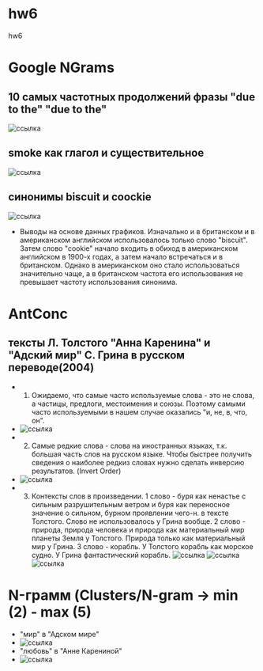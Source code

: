 # hw6
hw6

# Google NGrams
## 10 самых частотных продолжений фразы "due to the" "due to the" 
![ссылка](https://raw.githubusercontent.com/GilevaArina1999/hw6/master/duetothe.png)
## smoke как глагол и существительное
![ссылка](https://raw.githubusercontent.com/GilevaArina1999/hw6/master/smoke.png)
## синонимы biscuit и coockie
![ссылка](https://raw.githubusercontent.com/GilevaArina1999/hw6/master/cookies.jpg)
* Выводы на основе данных графиков. Изначально и в британском и в американском английском использовалось только слово "biscuit". Затем слово "cookie" начало входить в обиход в американском английском в 1900-х годах, а затем начало встречаться и в британском. Однако в американском оно стало использоваться значительно чаще, а в британском частота его использования не превышает частоту использования синонима.
# AntConc
## тексты Л. Толстого "Анна Каренина" и "Адский мир" С. Грина в русском переводе(2004)
* 1) Ожидаемо, что самые часто используемые слова - это не слова, а частицы, предлоги, местоимения и союзы. Поэтому самыми часто используемыми в нашем случае оказались "и, не, в, что, он".
* ![ссылка](https://raw.githubusercontent.com/GilevaArina1999/hw6/master/1111.png)
* 2) Самые редкие слова - слова на иностранных языках, т.к. большая часть слов на русском языке. Чтобы быстрее получить сведения о наиболее редкиз словах нужно сделать инверсию результатов. (Invert Order)
* ![ссылка](https://raw.githubusercontent.com/GilevaArina1999/hw6/master/2222.png)
* 3) Контексты слов в произведении. 1 слово - буря как ненастье с сильным разрушительным ветром и буря как переносное значение
о сильном, бурном проявлении чего-н. в тексте Толстого. Слово не использовалось у Грина вообще. 2 слово - природа, природа человека и природа как материальный мир планеты Земля у Толстого. Природа только как материальный мир у Грина. 3 слово - корабль. У Толстого корабль как морское судно. У Грина фантастический корабль.
![ссылка](https://raw.githubusercontent.com/GilevaArina1999/hw6/master/%D0%B1%D1%83%D1%80%D1%8F.png)
![ссылка](https://raw.githubusercontent.com/GilevaArina1999/hw6/master/%D0%BF%D1%80%D0%B8%D1%80%D0%BE%D0%B4%D0%B0.png)
![ссылка](https://raw.githubusercontent.com/GilevaArina1999/hw6/master/%D0%BA%D0%BE%D1%80%D0%B0%D0%B1%D0%BB%D1%8C.png)
# N-грамм (Clusters/N-gram → min (2) - max (5)
* "мир" в "Адском мире"
* ![ссылка](https://raw.githubusercontent.com/GilevaArina1999/hw6/master/%D0%BC%D0%B8%D1%80.png)
* "любовь" в "Анне Карениной"
* ![ссылка](https://raw.githubusercontent.com/GilevaArina1999/hw6/master/%D0%BB%D1%8E%D0%B1%D0%BE%D0%B2%D1%8C.png)

